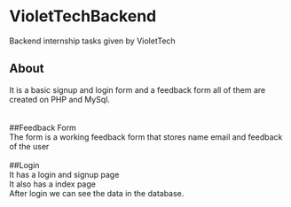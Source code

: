 # VioletTechBackend
Backend internship tasks given by VioletTech

## About<br>
It is a basic signup and login form and a feedback form all of them are created on PHP and MySql.<br>
<br><br>
##Feedback Form<br>
The form is a working feedback form that stores name email and feedback of the user<br><br>
##Login<br>
It has a login and signup page<br>
It also has a index page<br>
After login we can see the data in the database.
